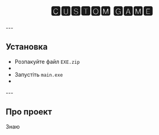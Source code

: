 <h1 align='center' font-family='Press Start 2P'>🅲🆄🆂🆃🅾🅼  🅶🅰🅼🅴</h1>
---
<h2>Установка</h2>
<ul>
  <li>Розпакуйте файл <code>EXE.zip</code><li>
  <li>Запустіть <code>main.exe</code><li>
</ul>
---
<h2>Про проект</h2>
<p>Знаю </p>
